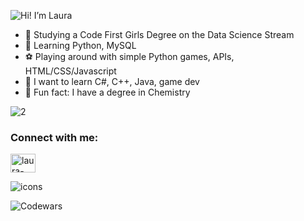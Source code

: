 
![Hi! I’m Laura](https://github.com/user-attachments/assets/3a640c94-7e8b-412b-8d36-484afb6ac2f3)

- 🔭 Studying a Code First Girls Degree on the Data Science Stream
- 🌱 Learning Python, MySQL
- ⚽ Playing around with simple Python games, APIs, HTML/CSS/Javascript
- 🐣 I want to learn C#, C++, Java, game dev
- 🥼 Fun fact: I have a degree in Chemistry
  
![2](https://github.com/user-attachments/assets/e677bd4c-fd13-45f1-b01a-6bd5ce87aff5)

<h3 align="left">Connect with me:</h3>
<p align="left">
<a href="https://linkedin.com/in/laura-norwood-4024a525b/" target="blank"><img align="center" src="https://raw.githubusercontent.com/rahuldkjain/github-profile-readme-generator/master/src/images/icons/Social/linked-in-alt.svg" alt="laura-norwood-4024a525b/" height="30" width="40" /></a>
</p>

![icons](https://github.com/user-attachments/assets/04c0dd03-bdd2-46b4-ba0e-fbed759eb776)

<p align="left">

![Codewars](https://github.r2v.ch/codewars?user=Lanthanum89&stroke=PINK)

